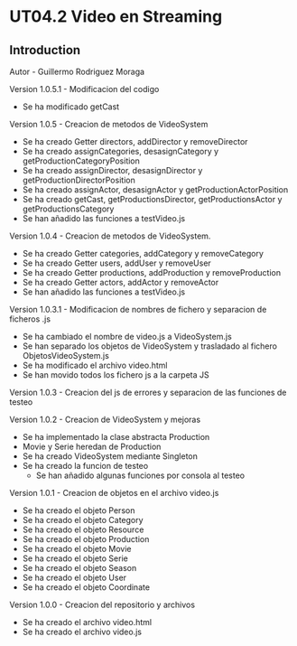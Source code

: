# UT04.2 Video en Streaming

## Introduction

Autor - Guillermo Rodriguez Moraga

Version 1.0.5.1 - Modificacion del codigo
- Se ha modificado getCast

Version 1.0.5 - Creacion de metodos de VideoSystem
- Se ha creado Getter directors, addDirector y removeDirector
- Se ha creado assignCategories, desasignCategory y getProductionCategoryPosition
- Se ha creado assignDirector, desasignDirector y getProductionDirectorPosition
- Se ha creado assignActor, desasignActor y getProductionActorPosition
- Se ha creado getCast, getProductionsDirector, getProductionsActor y getProductionsCategory
- Se han añadido las funciones a testVideo.js

Version 1.0.4 - Creacion de metodos de VideoSystem.
- Se ha creado Getter categories, addCategory y removeCategory
- Se ha creado Getter users, addUser y removeUser
- Se ha creado Getter productions, addProduction y removeProduction
- Se ha creado Getter actors, addActor y removeActor
- Se han añadido las funciones a testVideo.js

Version 1.0.3.1 - Modificacion de nombres de fichero y separacion de ficheros .js
- Se ha cambiado el nombre de video.js a VideoSystem.js
- Se han separado los objetos de VideoSystem y trasladado al fichero ObjetosVideoSystem.js
- Se ha modificado el archivo video.html
- Se han movido todos los fichero js a la carpeta JS 

Version 1.0.3 - Creacion del js de errores y separacion de las funciones de testeo

Version 1.0.2 - Creacion de VideoSystem y mejoras
- Se ha implementado la clase abstracta Production
- Movie y Serie heredan de Production
- Se ha creado VideoSystem mediante Singleton
- Se ha creado la funcion de testeo
    - Se han añadido algunas funciones por consola al testeo

Version 1.0.1 - Creacion de objetos en el archivo video.js
- Se ha creado el objeto Person
- Se ha creado el objeto Category
- Se ha creado el objeto Resource
- Se ha creado el objeto Production
- Se ha creado el objeto Movie
- Se ha creado el objeto Serie
- Se ha creado el objeto Season
- Se ha creado el objeto User
- Se ha creado el objeto Coordinate

Version 1.0.0 - Creacion del repositorio y archivos
- Se ha creado el archivo video.html
- Se ha creado el archivo video.js
